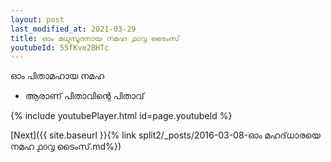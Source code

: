 ```yaml
---
layout: post
last_modified_at: 2021-03-29
title: ഓം മധുസൂദനായ നമഹ ൧൦൮ ടൈംസ്
youtubeId: 55fKve2BHTc
---
```

 
 
 ഓം പിതാമഹായ നമഹ 
 
 -  ആരാണ് പിതാവിന്റെ പിതാവ് 
 
  
 
  
 
 
 
 
 
 


{% include youtubePlayer.html id=page.youtubeId %}
 
[Next]({{ site.baseurl }}{% link  split2/_posts/2016-03-08-ഓം മഹദ്‌ധാരയെ നമഹ ൧൦൮ ടൈംസ്.md%})
 
